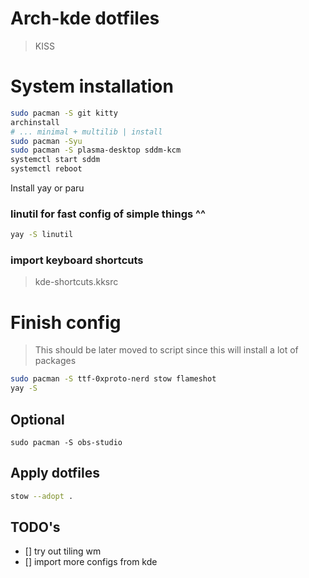 # Arch-kde dotfiles

> KISS 
# System installation
```bash
sudo pacman -S git kitty
archinstall 
# ... minimal + multilib | install
sudo pacman -Syu
sudo pacman -S plasma-desktop sddm-kcm
systemctl start sddm
systemctl reboot
```
Install yay or paru
### linutil for fast config of simple things ^^
```bash
yay -S linutil
```

### import keyboard shortcuts
>kde-shortcuts.kksrc


# Finish config
> This should be later moved to script since this will install a lot of packages
```bash
sudo pacman -S ttf-0xproto-nerd stow flameshot 
yay -S 
```

## Optional
```
sudo pacman -S obs-studio
```

## Apply dotfiles
```bash
stow --adopt .
```
## TODO's
- [] try out tiling wm
- [] import more configs from kde
